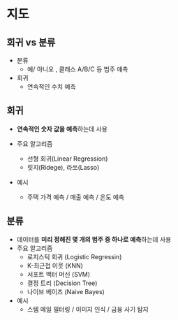 # 지도
## 회귀 vs 분류
- 분류
  - 예/ 아니오 , 클래스 A/B/C 등 범주 얘측
- 회귀
  - 연속적인 수치 예측

## 회귀
- **연속적인 숫자 값을 예측**하는데 사용
- 주요 알고리즘
  - 선형 회귀(Linear Regression)
  - 릿지(Ridege), 라쏘(Lasso)

- 예시
  - 주택 가격 예측 / 매출 예측 / 온도 예측

## 분류
-   데이터를 **미리 정해진 몇 개의 범주 중 하나로 예측**하는데 사용
-   주요 알고리즘
    -   로지스틱 회귀 (Logistic Regressin)
    -   K-최근접 이웃 (KNN)
    -   서포트 백터 머신 (SVM)
    -   결정 트리 (Decision Tree)
    -   나이브 베이즈 (Naive Bayes)
- 예시
  - 스템 메일 필터링 / 이미지 인식 / 금융 사기 탐지